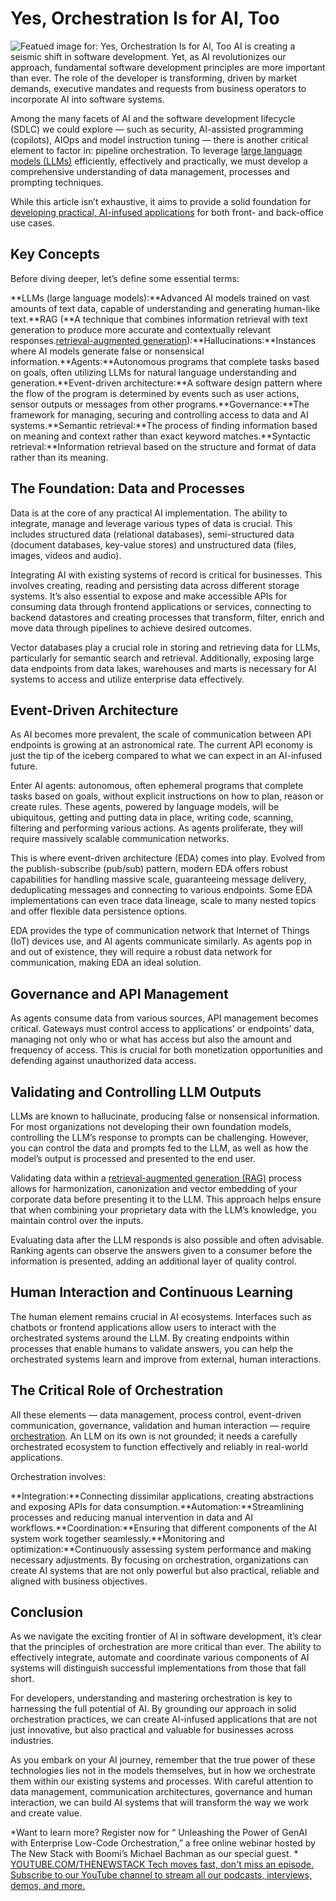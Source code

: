# Yes, Orchestration Is for AI, Too
![Featued image for: Yes, Orchestration Is for AI, Too](https://cdn.thenewstack.io/media/2024/07/12d49a90-orchestration-for-ai-too-1024x576.jpg)
AI is creating a seismic shift in software development. Yet, as AI revolutionizes our approach, fundamental software development principles are more important than ever. The role of the developer is transforming, driven by market demands, executive mandates and requests from business operators to incorporate AI into software systems.

Among the many facets of AI and the software development lifecycle (SDLC) we could explore — such as security, AI-assisted programming (copilots), AIOps and model instruction tuning — there is another critical element to factor in: pipeline orchestration. To leverage [large language models (LLMs)](https://thenewstack.io/llm/) efficiently, effectively and practically, we must develop a comprehensive understanding of data management, processes and prompting techniques.

While this article isn’t exhaustive, it aims to provide a solid foundation for [developing practical, AI-infused applications](https://streamyard.com/watch/BtMXK6Zw2TRC) for both front- and back-office use cases.

## Key Concepts
Before diving deeper, let’s define some essential terms:

**LLMs (large language models):**Advanced AI models trained on vast amounts of text data, capable of understanding and generating human-like text.**RAG (**A technique that combines information retrieval with text generation to produce more accurate and contextually relevant responses.[retrieval-augmented generation](https://thenewstack.io/retrieval-augmented-generation-for-llms/)):**Hallucinations:**Instances where AI models generate false or nonsensical information.**Agents:**Autonomous programs that complete tasks based on goals, often utilizing LLMs for natural language understanding and generation.**Event-driven architecture:**A software design pattern where the flow of the program is determined by events such as user actions, sensor outputs or messages from other programs.**Governance:**The framework for managing, securing and controlling access to data and AI systems.**Semantic retrieval:**The process of finding information based on meaning and context rather than exact keyword matches.**Syntactic retrieval:**Information retrieval based on the structure and format of data rather than its meaning.
## The Foundation: Data and Processes
Data is at the core of any practical AI implementation. The ability to integrate, manage and leverage various types of data is crucial. This includes structured data (relational databases), semi-structured data (document databases, key-value stores) and unstructured data (files, images, videos and audio).

Integrating AI with existing systems of record is critical for businesses. This involves creating, reading and persisting data across different storage systems. It’s also essential to expose and make accessible APIs for consuming data through frontend applications or services, connecting to backend datastores and creating processes that transform, filter, enrich and move data through pipelines to achieve desired outcomes.

Vector databases play a crucial role in storing and retrieving data for LLMs, particularly for semantic search and retrieval. Additionally, exposing large data endpoints from data lakes, warehouses and marts is necessary for AI systems to access and utilize enterprise data effectively.

## Event-Driven Architecture
As AI becomes more prevalent, the scale of communication between API endpoints is growing at an astronomical rate. The current API economy is just the tip of the iceberg compared to what we can expect in an AI-infused future.

Enter AI agents: autonomous, often ephemeral programs that complete tasks based on goals, without explicit instructions on how to plan, reason or create rules. These agents, powered by language models, will be ubiquitous, getting and putting data in place, writing code, scanning, filtering and performing various actions. As agents proliferate, they will require massively scalable communication networks.

This is where event-driven architecture (EDA) comes into play. Evolved from the publish-subscribe (pub/sub) pattern, modern EDA offers robust capabilities for handling massive scale, guaranteeing message delivery, deduplicating messages and connecting to various endpoints. Some EDA implementations can even trace data lineage, scale to many nested topics and offer flexible data persistence options.

EDA provides the type of communication network that Internet of Things (IoT) devices use, and AI agents communicate similarly. As agents pop in and out of existence, they will require a robust data network for communication, making EDA an ideal solution.

## Governance and API Management
As agents consume data from various sources, API management becomes critical. Gateways must control access to applications’ or endpoints’ data, managing not only who or what has access but also the amount and frequency of access. This is crucial for both monetization opportunities and defending against unauthorized data access.

## Validating and Controlling LLM Outputs
LLMs are known to hallucinate, producing false or nonsensical information. For most organizations not developing their own foundation models, controlling the LLM’s response to prompts can be challenging. However, you can control the data and prompts fed to the LLM, as well as how the model’s output is processed and presented to the end user.

Validating data within a [retrieval-augmented generation (RAG)](https://boomi.com/blog/what-is-retrieval-augmented-generation-rag/) process allows for harmonization, canonization and vector embedding of your corporate data before presenting it to the LLM. This approach helps ensure that when combining your proprietary data with the LLM’s knowledge, you maintain control over the inputs.

Evaluating data after the LLM responds is also possible and often advisable. Ranking agents can observe the answers given to a consumer before the information is presented, adding an additional layer of quality control.

## Human Interaction and Continuous Learning
The human element remains crucial in AI ecosystems. Interfaces such as chatbots or frontend applications allow users to interact with the orchestrated systems around the LLM. By creating endpoints within processes that enable humans to validate answers, you can help the orchestrated systems learn and improve from external, human interactions.

## The Critical Role of Orchestration
All these elements — data management, process control, event-driven communication, governance, validation and human interaction — require [orchestration](https://thenewstack.io/register-now-how-low-code-orchestration-unlocks-genai/). An LLM on its own is not grounded; it needs a carefully orchestrated ecosystem to function effectively and reliably in real-world applications.

Orchestration involves:

**Integration:**Connecting dissimilar applications, creating abstractions and exposing APIs for data consumption.**Automation:**Streamlining processes and reducing manual intervention in data and AI workflows.**Coordination:**Ensuring that different components of the AI system work together seamlessly.**Monitoring and optimization:**Continuously assessing system performance and making necessary adjustments.
By focusing on orchestration, organizations can create AI systems that are not only powerful but also practical, reliable and aligned with business objectives.

## Conclusion
As we navigate the exciting frontier of AI in software development, it’s clear that the principles of orchestration are more critical than ever. The ability to effectively integrate, automate and coordinate various components of AI systems will distinguish successful implementations from those that fall short.

For developers, understanding and mastering orchestration is key to harnessing the full potential of AI. By grounding our approach in solid orchestration practices, we can create AI-infused applications that are not just innovative, but also practical and valuable for businesses across industries.

As you embark on your AI journey, remember that the true power of these technologies lies not in the models themselves, but in how we orchestrate them within our existing systems and processes. With careful attention to data management, communication architectures, governance and human interaction, we can build AI systems that will transform the way we work and create value.

*Want to learn more? Register now for “ Unleashing the Power of GenAI with Enterprise Low-Code Orchestration,” a free online webinar hosted by The New Stack with Boomi’s Michael Bachman as our special guest. *
[
YOUTUBE.COM/THENEWSTACK
Tech moves fast, don't miss an episode. Subscribe to our YouTube
channel to stream all our podcasts, interviews, demos, and more.
](https://youtube.com/thenewstack?sub_confirmation=1)